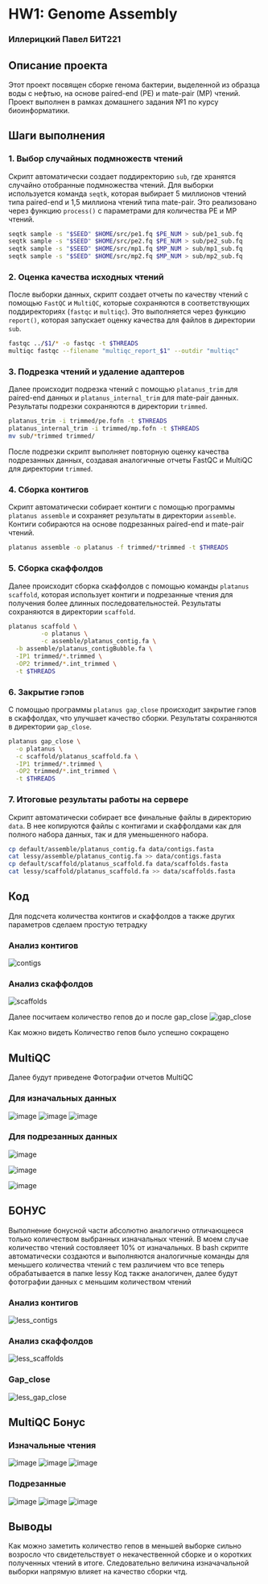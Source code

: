 # HW1: Genome Assembly

### Иллерицкий Павел БИТ221

## Описание проекта
Этот проект посвящен сборке генома бактерии, выделенной из образца воды с нефтью, на основе paired-end (PE) и mate-pair (MP) чтений. Проект выполнен в рамках домашнего задания №1 по курсу биоинформатики.

## Шаги выполнения

### 1. Выбор случайных подмножеств чтений
Скрипт автоматически создает поддиректорию `sub`, где хранятся случайно отобранные подмножества чтений. Для выборки используется команда `seqtk`, которая выбирает 5 миллионов чтений типа paired-end и 1,5 миллиона чтений типа mate-pair. Это реализовано через функцию `process()` с параметрами для количества PE и MP чтений.

```bash
seqtk sample -s "$SEED" $HOME/src/pe1.fq $PE_NUM > sub/pe1_sub.fq
seqtk sample -s "$SEED" $HOME/src/pe2.fq $PE_NUM > sub/pe2_sub.fq
seqtk sample -s "$SEED" $HOME/src/mp1.fq $MP_NUM > sub/mp1_sub.fq
seqtk sample -s "$SEED" $HOME/src/mp2.fq $MP_NUM > sub/mp2_sub.fq
```

### 2. Оценка качества исходных чтений
После выборки данных, скрипт создает отчеты по качеству чтений с помощью `FastQC` и `MultiQC`, которые сохраняются в соответствующих поддиректориях (`fastqc` и `multiqc`). Это выполняется через функцию `report()`, которая запускает оценку качества для файлов в директории `sub`.

```bash
fastqc ../$1/* -o fastqc -t $THREADS
multiqc fastqc --filename "multiqc_report_$1" --outdir "multiqc"
```

### 3. Подрезка чтений и удаление адаптеров
Далее происходит подрезка чтений с помощью `platanus_trim` для paired-end данных и `platanus_internal_trim` для mate-pair данных. Результаты подрезки сохраняются в директории `trimmed`.

```bash
platanus_trim -i trimmed/pe.fofn -t $THREADS
platanus_internal_trim -i trimmed/mp.fofn -t $THREADS
mv sub/*trimmed trimmed/
```

После подрезки скрипт выполняет повторную оценку качества подрезанных данных, создавая аналогичные отчеты FastQC и MultiQC для директории `trimmed`.

### 4. Сборка контигов
Скрипт автоматически собирает контиги с помощью программы `platanus assemble` и сохраняет результаты в директории `assemble`. Контиги собираются на основе подрезанных paired-end и mate-pair чтений.

```bash
platanus assemble -o platanus -f trimmed/*trimmed -t $THREADS
```

### 5. Сборка скаффолдов
Далее происходит сборка скаффолдов с помощью команды `platanus scaffold`, которая использует контиги и подрезанные чтения для получения более длинных последовательностей. Результаты сохраняются в директории `scaffold`.

```bash
platanus scaffold \
         -o platanus \
         -c assemble/platanus_contig.fa \
  -b assemble/platanus_contigBubble.fa \
  -IP1 trimmed/*.trimmed \
  -OP2 trimmed/*.int_trimmed \
  -t $THREADS
```

### 6. Закрытие гэпов
С помощью программы `platanus gap_close` происходит закрытие гэпов в скаффолдах, что улучшает качество сборки. Результаты сохраняются в директории `gap_close`.

```bash
platanus gap_close \
  -o platanus \
  -c scaffold/platanus_scaffold.fa \
  -IP1 trimmed/*.trimmed \
  -OP2 trimmed/*.int_trimmed \
  -t $THREADS
```

### 7. Итоговые результаты работы на сервере
Скрипт автоматически собирает все финальные файлы в директорию `data`. В нее копируются файлы с контигами и скаффолдами как для полного набора данных, так и для уменьшенного набора. 

```bash
cp default/assemble/platanus_contig.fa data/contigs.fasta
cat lessy/assemble/platanus_contig.fa >> data/contigs.fasta
cp default/scaffold/platanus_scaffold.fa data/scaffolds.fasta
cat lessy/scaffold/platanus_scaffold.fa >> data/scaffolds.fasta
```

## Код
Для подсчета количества контигов и скаффолдов а также других параметров сделаем простую тетрадку

### Анализ контигов
![contigs](https://github.com/user-attachments/assets/58161f98-e00d-4077-9343-034b78352b28)
### Анализ скаффолдов
![scaffolds](https://github.com/user-attachments/assets/b8fb650a-96ca-418b-846e-22f388db4934)

Далее посчитаем количество гепов до и после gap_close
![gap_close](https://github.com/user-attachments/assets/0dc2b500-8528-4a59-9a98-79dc9c0d2b88)

Как можно видеть Количество гепов было успешно сокращено

## MultiQC
Далее будут приведене Фотографии отчетов MultiQC

### Для изначальных данных
![image](https://github.com/user-attachments/assets/f2120397-c5b5-4f8c-ae47-d1edf5ef730d)
![image](https://github.com/user-attachments/assets/5a105633-b284-497e-95be-deaf7940ba12)
![image](https://github.com/user-attachments/assets/457da4e3-2457-4446-80b7-3a2c4aca1a2e)

### Для подрезанных данных
![image](https://github.com/user-attachments/assets/640d0f76-a591-496d-8032-a2c189011ed5)

![image](https://github.com/user-attachments/assets/d111501b-8ec5-4891-be87-088b53786ff6)

![image](https://github.com/user-attachments/assets/09e7f952-48b3-4525-a92a-cc7f7766458e)


## БОНУС
Выполнение бонусной части абсолютно аналогично отличающееся только количеством выбранных изначальных чтений. В моем случае количество чтений состовляеет 10% от изначальных. В bash скрипте автоматически создаются и выполняются аналогичные команды для меньшего количества чтений с тем различием что все теперь обрабатывается в папке lessy
Код также аналогичен, далее будут фотографии данных с меньшим количеством чтений
### Анализ контигов
![less_contigs](https://github.com/user-attachments/assets/c1a6426d-6e5f-4f46-902f-102eb97644ca)
### Анализ скаффолдов
![less_scaffolds](https://github.com/user-attachments/assets/7a8ec9ca-ea6e-4375-bfce-41abcf218d4d)

### Gap_close
![less_gap_close](https://github.com/user-attachments/assets/6be51b11-ee28-4eb4-9df9-c40a2bb89592)

## MultiQC Бонус
### Изначальные чтения
![image](https://github.com/user-attachments/assets/a60b9e20-5838-4fa0-a499-c2f3805d98d9)
![image](https://github.com/user-attachments/assets/3c97152c-d83e-4f20-a29d-61abb040ce56)
![image](https://github.com/user-attachments/assets/be38a770-1c46-4284-96bb-c43c6d70de8e)
### Подрезанные
![image](https://github.com/user-attachments/assets/d5c5fdc1-6524-4632-bf21-e1688cb291f3)
![image](https://github.com/user-attachments/assets/6c5fe0e8-5567-4f62-8e5a-4cbd947ed817)
![image](https://github.com/user-attachments/assets/88730d06-0986-4cc2-8899-4def824a7492)

## Выводы
Как можно заметить количество гепов в меньшей выборке сильно возросло что свидетельствует о некачественной сборке и о коротких полученных чтений в итоге. Следовательно величина изначачальной выборки напрямую влияет на качество сборки чтд.


